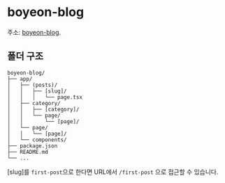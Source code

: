 # boyeon-blog

주소: [boyeon-blog](https://boyeon-blog.vercel.app).

## 폴더 구조
```
boyeon-blog/
├── app/
│   ├── (posts)/
│   │   ├── [slug]/
│   │   │   └── page.tsx
│   ├── category/
│   │   ├── [category]/
│   │   └── page/
│   │       └── [page]/
│   └── page/
│   │   └── [page]/
│   └── components/
├── package.json
├── README.md
└── ...
```

[slug]를 `first-post`으로 한다면 URL에서 `/first-post` 으로 접근할 수 있습니다.
